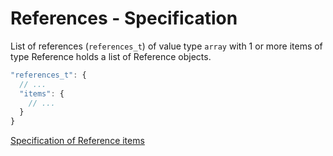 # References - Specification

List of references (`references_t`) of value type `array` with 1 or more items of type Reference holds a list of Reference objects.

```javascript
"references_t": {
  // ...
  "items": {
    // ...
  }
}
```

[Specification of Reference items](types/references/reference-spec.en.md)
